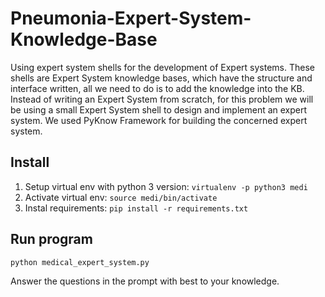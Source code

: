 
Pneumonia-Expert-System-Knowledge-Base
====================================================
Using expert system shells for the development of Expert systems. These shells are Expert System knowledge bases, which have the structure and interface written, all we need to do is to add the knowledge into the KB. Instead of writing an Expert System from scratch, for this problem we will be using a small Expert System shell to design and implement an expert system. We used PyKnow Framework for building the concerned expert system.

Install
--------------

1. Setup virtual env with python 3 version: `virtualenv -p python3 medi`
2. Activate virtual env: `source medi/bin/activate`
3. Instal requirements: `pip install -r requirements.txt`

Run program
-----------
	python medical_expert_system.py

Answer the questions in the prompt with best to your knowledge.
